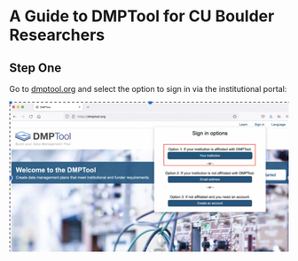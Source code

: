 # A Guide to DMPTool for CU Boulder Researchers

## Step One

Go to [dmptool.org](www.dmptool.org) and select the option to sign in via the institutional portal:

![image](https://github.com/aranganath24/data_management/blob/main/dmptool_guide/images/image1.png)
